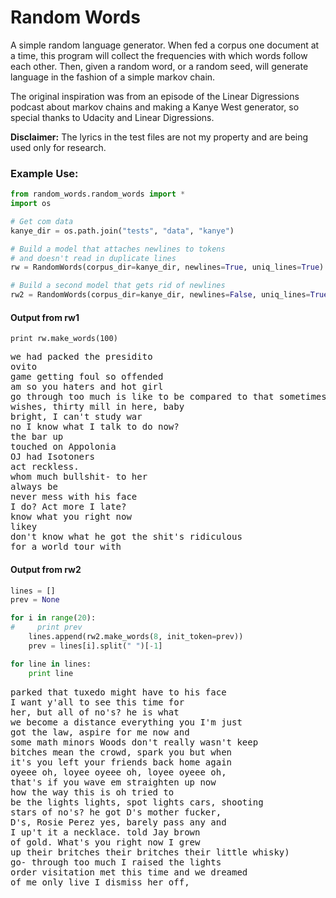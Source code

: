 Random Words
==============


A simple random language generator.  When fed a corpus one document at a time, this program will collect the frequencies with which words follow each other.  Then, given a random word, or a random seed, will generate language in the fashion of a simple markov chain.

The original inspiration was from an episode of the Linear Digressions podcast about markov chains and making a Kanye West generator, so special thanks to Udacity and Linear Digressions.


**Disclaimer:**
The lyrics in the test files are not my property and are being used only for research.


### Example Use:

```python
from random_words.random_words import *
import os

# Get com data
kanye_dir = os.path.join("tests", "data", "kanye")

# Build a model that attaches newlines to tokens
# and doesn't read in duplicate lines
rw = RandomWords(corpus_dir=kanye_dir, newlines=True, uniq_lines=True)

# Build a second model that gets rid of newlines
rw2 = RandomWords(corpus_dir=kanye_dir, newlines=False, uniq_lines=True)

```

#### Output from rw1

`print rw.make_words(100)`

<pre>
we had packed the presidito
ovito
game getting foul so offended
am so you haters and hot girl
go through too much is like to be compared to that sometimes, man ridiculous
wishes, thirty mill in here, baby
bright, I can't study war
no I know what I talk to do now?
the bar up
touched on Appolonia
OJ had Isotoners
act reckless.
whom much bullshit- to her
always be
never mess with his face
I do? Act more I late?
know what you right now
likey
don't know what he got the shit's ridiculous
for a world tour with
</pre>


#### Output from rw2

```python
lines = []
prev = None

for i in range(20):
#     print prev
    lines.append(rw2.make_words(8, init_token=prev))
    prev = lines[i].split(" ")[-1]

for line in lines:
    print line
```

<pre>
parked that tuxedo might have to his face
I want y'all to see this time for
her, but all of no's? he is what
we become a distance everything you I'm just
got the law, aspire for me now and
some math minors Woods don't really wasn't keep
bitches mean the crowd, spark you but when
it's you left your friends back home again
oyeee oh, loyee oyeee oh, loyee oyeee oh,
that's if you wave em straighten up now
how the way this is oh tried to
be the lights lights, spot lights cars, shooting
stars of no's? he got D's mother fucker,
D's, Rosie Perez yes, barely pass any and
I up't it a necklace. told Jay brown
of gold. What's you right now I grew
up their britches their britches their little whisky)
go- through too much I raised the lights
order visitation met this time and we dreamed
of me only live I dismiss her off,
</pre>
